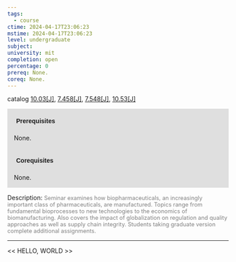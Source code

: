 ```yaml
---
tags:
  - course
ctime: 2024-04-17T23:06:23
mstime: 2024-04-17T23:06:23
level: undergraduate
subject: 
university: mit
completion: open
percentage: 0
prereq: None.
coreq: None.
---
```


catalog [10.03[J]](http://student.mit.edu/catalog/m10a.html#10.03), [7.458[J]](http://student.mit.edu/catalog/m7a.html#7.458), [7.548[J]](http://student.mit.edu/catalog/m7a.html#7.548), [10.53[J]](http://student.mit.edu/catalog/m10a.html#10.53)

<span style="display: block; padding: 15px; background-color: rgb(100, 100, 100, 0.2);"><font id="m_prereq340_0" style="display: block; font-family: Arial, sans-serif; font-weight: bold; padding: 5px">Prerequisites</font><br><span id="prereq340_0">None.</span></span>
<span style="display: block; padding: 15px; background-color: rgb(100, 100, 100, 0.2);"><font id="m_coreq340_0" style="display: block; font-family: Arial, sans-serif; font-weight: bold; padding: 5px">Corequisites</font><br><span id="coreq340_0">None.</span></span>

<font style="">Description:</font>
<font style="color: grey; font-size: 0.8rem;">Seminar examines how biopharmaceuticals, an increasingly important class of pharmaceuticals, are manufactured. Topics range from fundamental bioprocesses to new technologies to the economics of biomanufacturing. Also covers the impact of globalization on regulation and quality approaches as well as supply chain integrity. Students taking graduate version complete additional assignments.</font>



---

<< HELLO, WORLD >>
